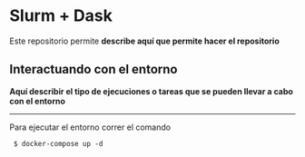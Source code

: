#  Slurm + Dask

Este repositorio permite __describe aquí que permite hacer el repositorio__

## Interactuando con el entorno

__Aquí describir el tipo de ejecuciones o tareas que se pueden llevar a cabo con el entorno__

---

Para ejecutar el entorno correr el comando

     $ docker-compose up -d

